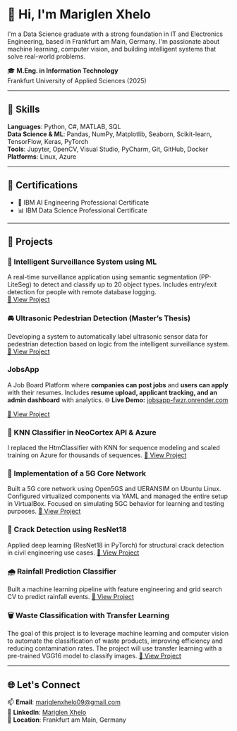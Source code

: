 # 👋 Hi, I'm Mariglen Xhelo

I'm a Data Science graduate with a strong foundation in IT and Electronics Engineering, based in Frankfurt am Main, Germany. I'm passionate about machine learning, computer vision, and building intelligent systems that solve real-world problems.

🎓 **M.Eng. in Information Technology**  
Frankfurt University of Applied Sciences (2025)

---

## 🔧 Skills

**Languages**: Python, C#, MATLAB, SQL  
**Data Science & ML**: Pandas, NumPy, Matplotlib, Seaborn, Scikit-learn, TensorFlow, Keras, PyTorch  
**Tools**: Jupyter, OpenCV, Visual Studio, PyCharm, Git, GitHub, Docker  
**Platforms**: Linux, Azure

---

## 💼 Certifications

- 🧠 IBM AI Engineering Professional Certificate  
- 📊 IBM Data Science Professional Certificate  

---

## 🧪 Projects

### 🎯 Intelligent Surveillance System using ML  
A real-time surveillance application using semantic segmentation (PP-LiteSeg) to detect and classify up to 20 object types. Includes entry/exit detection for people with remote database logging.  
[🔗 View Project](https://github.com/Xhelo99/Development-of-an-intelligent-Surveillance-System-Using-ML)

### 🚘 Ultrasonic Pedestrian Detection (Master’s Thesis)  
Developing a system to automatically label ultrasonic sensor data for pedestrian detection based on logic from the intelligent surveillance system. [🔗 View Project](https://github.com/Xhelo99/Automated-Labeling-of-Ultrasonic-Sensor-Data-for-Pedestrian-Detection-in-Cars)

### JobsApp

A Job Board Platform where **companies can post jobs** and **users can apply** with their resumes. Includes **resume upload, applicant tracking, and an admin dashboard** with analytics.
🌐 **Live Demo:** [jobsapp-fwzr.onrender.com](https://jobsapp-fwzr.onrender.com/)

[🔗 View Project](https://github.com/Xhelo99/jobsapp)


### 🧠 KNN Classifier in NeoCortex API & Azure  
I replaced the HtmClassifier with KNN for sequence modeling and scaled training on Azure for thousands of sequences.
[🔗 View Project](https://github.com/Xhelo99/KNN-Classifier-in-Azure-Cloud)

### 📡 Implementation of a 5G Core Network  
Built a 5G core network using Open5GS and UERANSIM on Ubuntu Linux. Configured virtualized components via YAML and managed the entire setup in VirtualBox. Focused on simulating 5GC behavior for learning and testing purposes.
[🔗 View Project](https://github.com/Xhelo99/implementation-of-a-5G-core)

### 🧪 Crack Detection using ResNet18  
Applied deep learning (ResNet18 in PyTorch) for structural crack detection in civil engineering use cases.
[🔗 View Project](https://github.com/Xhelo99/Crack-detection-for-structural-health-monitoring-and-inspection/tree/main)

### 🌧️ Rainfall Prediction Classifier  
Built a machine learning pipeline with feature engineering and grid search CV to predict rainfall events.
[🔗 View Project](https://github.com/Xhelo99/Rainfall-Prediction-Using-Australian-Weather-Data/tree/main)

### 🗑️ Waste Classification with Transfer Learning  
The goal of this project is to leverage machine learning and computer vision to automate the classification of waste products, improving efficiency and reducing contamination rates. The project will use transfer learning with a pre-trained VGG16 model to classify images.
[🔗 View Project](https://github.com/Xhelo99/Classify-Waste-Products-Using-Transfer-Learning/tree/main)

---

## 🌐 Let's Connect

📫 **Email**: mariglenxhelo09@gmail.com  
🔗 **LinkedIn**: [Mariglen Xhelo](https://www.linkedin.com/in/mariglen-xhelo-1ab400177/)  
📍 **Location**: Frankfurt am Main, Germany  

